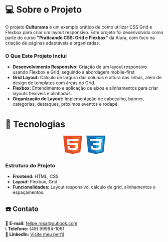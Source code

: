 # :computer: Sobre o Projeto

O projeto **Culturama** é um exemplo prático de como utilizar CSS Grid e Flexbox para criar um layout responsivo. Este projeto foi desenvolvido como parte do curso **"Praticando CSS: Grid e Flexbox"** da Alura, com foco na criação de páginas adaptáveis e organizadas.

### O Que Este Projeto Inclui

- **Desenvolvimento Responsivo:** Criação de um layout responsivo usando Flexbox e Grid, seguindo a abordagem mobile-first.
- **Grid Layout:** Cálculo de largura das colunas e altura das linhas, além de design de templates com áreas do Grid.
- **Flexbox:** Entendimento e aplicação de eixos e alinhamentos para criar layouts flexíveis e alinhados.
- **Organização de Layout:** Implementação de cabeçalho, banner, categorias, destaques, próximos eventos e rodapé.

# :rocket: Tecnologias

<p align="center">
  <img alt="HTML" height="60" width="70" src="https://raw.githubusercontent.com/devicons/devicon/master/icons/html5/html5-original.svg">
  <img alt="CSS" height="60" width="70" src="https://raw.githubusercontent.com/devicons/devicon/master/icons/css3/css3-original.svg">
</p>

### Estrutura do Projeto

- **Frontend:** HTML, CSS
- **Layout:** Flexbox, Grid
- **Funcionalidades:** Layout responsivo, cálculo de grid, alinhamentos e espaçamentos.

## ☎️ Contato

📧 **E-mail:** [felipe.rosa@outlook.com](mailto:felipe.rosa@outlook.com)  
📞 **Telefone:** (49) 99994-1061  
🔗 **LinkedIn:** [Visite meu perfil](https://www.linkedin.com/in/ifeliperosa/)  
